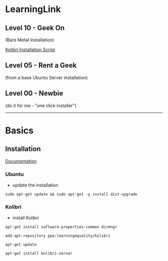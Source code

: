 # LearningLink

## Level 10 - Geek On
(Bare Metal Installation)

[Kolibri Installation Script](../10-Geek-On/README.md)

## Level 05 - Rent a Geek
(from a base Ubuntu Server installation)

## Level 00  - Newbie
(do it for me - "one click installer")

----
# Basics

## Installation
[Documentation](http://www.google.com)
### Ubuntu
* update the installation

`sudo apt-get update && sudo apt-get -y install dist-upgrade`

### Kolibri
* install Kolibri

`apt-get install software-properties-common dirmngr`

`add-apt-repository ppa:learningequality/kolibri`

`apt-get update`

`apt-get install kolibri-server`
